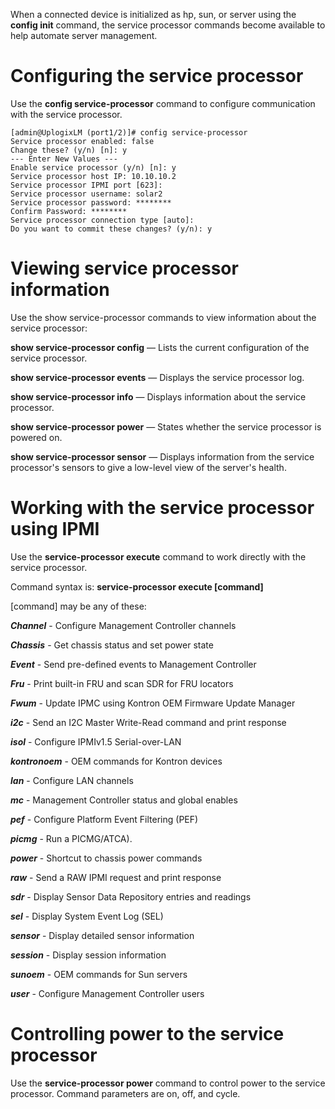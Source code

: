 <!-- 5.4 -->

When a connected device is initialized as hp, sun, or server using the **config init** command, the service processor commands become available to help automate server management.

# Configuring the service processor

Use the **config service-processor** command to configure communication with the service processor.

```
[admin@UplogixLM (port1/2)]# config service-processor
Service processor enabled: false
Change these? (y/n) [n]: y
--- Enter New Values ---
Enable service processor (y/n) [n]: y
Service processor host IP: 10.10.10.2
Service processor IPMI port [623]:
Service processor username: solar2
Service processor password: ********
Confirm Password: ********
Service processor connection type [auto]:
Do you want to commit these changes? (y/n): y
```

# Viewing service processor information

Use the show service-processor commands to view information about the service processor:

**show service-processor config** — Lists the current configuration of the service processor.

**show service-processor events** — Displays the service processor log.

**show service-processor info** — Displays information about the service processor.

**show service-processor power** — States whether the service processor is powered on.

**show service-processor sensor** — Displays information from the service processor's sensors to give a low-level view of the server's health.

# Working with the service processor using IPMI

Use the **service-processor execute** command to work directly with the service processor. 

Command syntax is: **service-processor execute [command]**

[command] may be any of these:

***Channel*** - Configure Management Controller channels

***Chassis*** - Get chassis status and set power state

***Event*** - Send pre-defined events to Management Controller

***Fru*** - Print built-in FRU and scan SDR for FRU locators

***Fwum*** - Update IPMC using Kontron OEM Firmware Update Manager

***i2c*** - Send an I2C Master Write-Read command and print response

***isol*** - Configure IPMIv1.5 Serial-over-LAN

***kontronoem*** - OEM commands for Kontron devices

***lan*** - Configure LAN channels

***mc*** - Management Controller status and global enables

***pef*** - Configure Platform Event Filtering (PEF)

***picmg*** - Run a PICMG/ATCA).

***power*** - Shortcut to chassis power commands

***raw*** - Send a RAW IPMI request and print response

***sdr*** - Display Sensor Data Repository entries and readings

***sel*** - Display System Event Log (SEL)

***sensor*** - Display detailed sensor information

***session*** - Display session information

***sunoem*** - OEM commands for Sun servers

***user*** - Configure Management Controller users

# Controlling power to the service processor

Use the **service-processor power** command to control power to the service processor. Command parameters are on, off, and cycle.